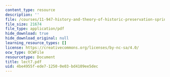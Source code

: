 ```yaml
---
content_type: resource
description: ''
file: /courses/11-947-history-and-theory-of-historic-preservation-spring-2007/4be4955fede712500e03bd4109ee5dec_lect7.pdf
file_size: 21674
file_type: application/pdf
hide_download: true
hide_download_original: null
learning_resource_types: []
license: https://creativecommons.org/licenses/by-nc-sa/4.0/
ocw_type: OCWFile
resourcetype: Document
title: lect7.pdf
uid: 4be4955f-ede7-1250-0e03-bd4109ee5dec
---
```

